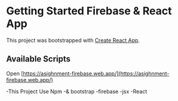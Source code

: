 # Getting Started Firebase & React App

This project was bootstrapped with [Create React App]().

## Available Scripts


Open [https://asighnment-firebase.web.app/](https://asighnment-firebase.web.app/) 

-This Project Use Npm 
-& bootstrap
-firebase
-jsx
-React

